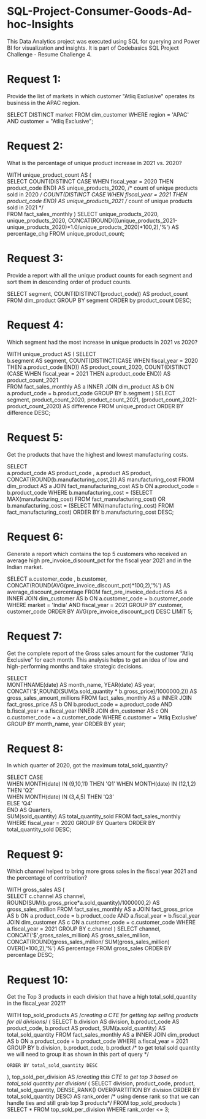 # SQL-Project-Consumer-Goods-Ad-hoc-Insights
This Data Analytics project was executed using SQL for querying and Power BI for visualization and insights. It is part of Codebasics SQL Project Challenge - Resume Challenge 4.

# Request 1:
Provide the list of markets in which customer "Atliq Exclusive" operates its business in the APAC region.

SELECT DISTINCT market 
FROM  dim_customer
WHERE region = 'APAC' AND customer = "Atliq Exclusive";

# Request 2:
What is the percentage of unique product increase in 2021 vs. 2020?

WITH unique_product_count AS
(	
SELECT 
COUNT(DISTINCT CASE WHEN fiscal_year = 2020 THEN product_code END) AS unique_products_2020,
/* count of unique products sold in 2020 */	
COUNT(DISTINCT CASE WHEN fiscal_year = 2021 THEN product_code END) AS unique_products_2021 
/* count of unique products sold in 2021 */		 
  FROM fact_sales_monthly 
)
SELECT 
unique_products_2020, 
unique_products_2020,
CONCAT(ROUND(((unique_products_2021-unique_products_2020)*1.0/unique_products_2020)*100,2),'%') AS percentage_chg
FROM unique_product_count;

# Request 3:
Provide a report with all the unique product counts for each segment and sort them in descending order of product counts. 

SELECT 
       segment,
       COUNT(DISTINCT(product_code)) AS product_count
       FROM dim_product 
       GROUP BY segment
       ORDER by product_count DESC;

# Request 4:
Which segment had the most increase in unique products in 2021 vs 2020?

 WITH unique_product AS
( 
SELECT  
b.segment AS segment,
      COUNT(DISTINCT(CASE WHEN fiscal_year = 2020 THEN a.product_code END)) AS product_count_2020,
       COUNT(DISTINCT (CASE WHEN fiscal_year = 2021 THEN a.product_code END)) AS product_count_2021        
 FROM fact_sales_monthly AS a 
INNER JOIN dim_product AS b 
ON a.product_code = b.product_code 
GROUP BY b.segment
)
SELECT
 segment,
 product_count_2020,
 product_count_2021,
 (product_count_2021-product_count_2020) AS difference
FROM unique_product
ORDER BY difference DESC;

# Request 5:
Get the products that have the highest and lowest manufacturing costs.

SELECT  
         a.product_code AS product_code ,
         a.product AS product,
		     CONCAT(ROUND(b.manufacturing_cost,2)) AS manufacturing_cost 
         FROM dim_product AS a 
         JOIN
         fact_manufacturing_cost AS b
         ON a.product_code = b.product_code
         WHERE b.manufacturing_cost = 
         (SELECT MAX(manufacturing_cost) FROM  fact_manufacturing_cost) 
          OR   
          b.manufacturing_cost = 
         (SELECT MIN(manufacturing_cost) FROM  fact_manufacturing_cost) 
         ORDER BY b.manufacturing_cost DESC;

# Request 6:
Generate a report which contains the top 5 customers who received an average high pre_invoice_discount_pct for the fiscal year 2021 and in the Indian market.

SELECT 
       a.customer_code ,
       b.customer,
       CONCAT(ROUND(AVG(pre_invoice_discount_pct)*100,2),'%') AS average_discount_percentage
FROM fact_pre_invoice_deductions AS a
INNER JOIN 
dim_customer AS b
ON a.customer_code = b.customer_code
WHERE market = 'India'
AND fiscal_year = 2021
GROUP BY customer, customer_code
ORDER BY AVG(pre_invoice_discount_pct) DESC
LIMIT 5;

# Request 7:
Get the complete report of the Gross sales amount for the customer “Atliq Exclusive” for each month. This analysis helps to get an idea of low and high-performing months and take strategic decisions.

SELECT        
 MONTHNAME(date) AS month_name, 
 YEAR(date) AS year,
 CONCAT('$',ROUND(SUM(a.sold_quantity * b.gross_price)/1000000,2)) AS gross_sales_amount_millions 
FROM fact_sales_monthly AS a
INNER JOIN fact_gross_price AS b
ON b.product_code = a.product_code
AND b.fiscal_year = a.fiscal_year
INNER JOIN dim_customer AS c
ON c.customer_code = a.customer_code
WHERE c.customer = 'Atliq Exclusive’
GROUP BY month_name, year
ORDER BY year;

# Request 8:
In which quarter of 2020, got the maximum total_sold_quantity? 

SELECT 
CASE		
WHEN MONTH(date) IN (9,10,11) THEN 'Q1’ 
WHEN MONTH(date) IN (12,1,2) THEN 'Q2’	
WHEN MONTH(date) IN (3,4,5) THEN 'Q3’	
ELSE 'Q4’	
END AS Quarters,	
SUM(sold_quantity) AS total_quantity_sold
FROM fact_sales_monthly
WHERE fiscal_year = 2020
GROUP BY Quarters
ORDER BY total_quantity_sold DESC;

# Request 9:
Which channel helped to bring more gross sales in the fiscal year 2021 and the percentage of contribution?

WITH gross_sales AS (  
SELECT c.channel AS channel,   
ROUND(SUM(b.gross_price*a.sold_quantity)/1000000,2)
 AS gross_sales_million 
FROM fact_sales_monthly AS a 
JOIN fact_gross_price AS b
 ON a.product_code = b.product_code
 AND 
a.fiscal_year = b.fiscal_year
JOIN
 dim_customer AS c 
ON  a.customer_code = c.customer_code
 WHERE a.fiscal_year = 2021 
GROUP BY c.channel
)
SELECT channel, 
   CONCAT('$',gross_sales_million) AS gross_sales_million,
   CONCAT(ROUND(gross_sales_million/ SUM(gross_sales_million) OVER()*100,2),'%') AS percentage
FROM gross_sales
ORDER BY percentage DESC;

# Request 10:
Get the Top 3 products in each division that have a high total_sold_quantity in the fiscal_year 2021?

WITH top_sold_products AS /*creating a CTE for getting top selling products for all divisions*/
(
	SELECT b.division AS division,
		   b.product_code AS product_code,
		   b.product AS product,
		   SUM(a.sold_quantity) AS total_sold_quantity
	FROM fact_sales_monthly AS a
	INNER JOIN dim_product AS b
	ON a.product_code = b.product_code
	WHERE a.fiscal_year = 2021
	GROUP BY  b.division, b.product_code, b.product 
/* to get total sold quantity we will need to group it as shown in this part of query */

	ORDER BY total_sold_quantity DESC
),
top_sold_per_division AS
 /*creating this CTE to get top 3 based on total_sold quantity per division*/
(
 SELECT division,
	    product_code,
        product,
        total_sold_quantity,
        DENSE_RANK() OVER(PARTITION BY division ORDER BY total_sold_quantity DESC) AS rank_order
 /* using dense rank so that we can handle ties and still grab top 3 products*/
 FROM top_sold_products
 )
 SELECT * FROM top_sold_per_division
 WHERE rank_order <= 3;

















